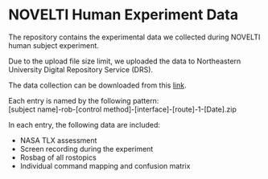 # NOVELTI Human Experiment Data

The repository contains the experimental data we collected during NOVELTI human subject experiment.

Due to the upload file size limit, we uploaded the data to Northeastern University Digital Repository Service (DRS).

The data collection can be downloaded from this [link](https://repository.library.northeastern.edu/collections/neu:gm80hz989).

Each entry is named by the following pattern:  
[subject name]-rob-[control method]-[interface]-[route]-1-[Date].zip

In each entry, the following data are included:
- NASA TLX assessment 
- Screen recording during the experiment
- Rosbag of all rostopics
- Individual command mapping and confusion matrix
